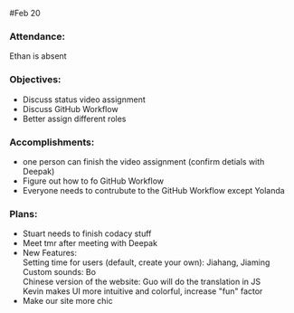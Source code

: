 #Feb 20

### Attendance:
Ethan is absent

### Objectives:
- Discuss status video assignment
- Discuss GitHub Workflow
- Better assign different roles

### Accomplishments:
- one person can finish the video assignment (confirm detials with Deepak)
- Figure out how to fo GitHub Workflow
- Everyone needs to contrubute to the GitHub Workflow except Yolanda

### Plans:
- Stuart needs to finish codacy stuff
- Meet tmr after meeting with Deepak
- New Features:
	<br>Setting time for users (default, create your own): Jiahang, Jiaming
	<br>Custom sounds: Bo
	<br> Chinese version of the website: Guo will do the translation in JS
	<br> Kevin makes UI more intuitive and colorful, increase "fun" factor
- Make our site more chic
